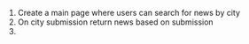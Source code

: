 1.  Create a main page where users can search for news by city
2.  On city submission return news based on submission
3.
